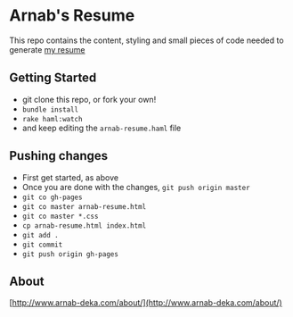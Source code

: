 # Arnab's Resume

This repo contains the content, styling and small pieces of code needed to generate [my resume](http://arnab-deka.com/resume/) 

## Getting Started

* git clone this repo, or fork your own!
* `bundle install`
* `rake haml:watch`
* and keep editing the `arnab-resume.haml` file

## Pushing changes
* First get started, as above
* Once you are done with the changes, `git push origin master`
* `git co gh-pages`
* `git co master arnab-resume.html`
* `git co master *.css`
* `cp arnab-resume.html index.html`
* `git add .`
* `git commit`
* `git push origin gh-pages`

## About
[http://www.arnab-deka.com/about/](http://www.arnab-deka.com/about/)
